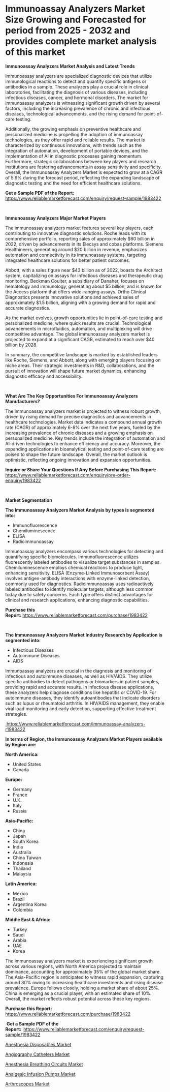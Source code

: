<p><h1>Immunoassay Analyzers Market Size Growing and Forecasted for period from 2025 - 2032 and provides complete market analysis of this market</h1></p><p><strong>Immunoassay Analyzers Market Analysis and Latest Trends</strong></p>
<p><p>Immunoassay analyzers are specialized diagnostic devices that utilize immunological reactions to detect and quantify specific antigens or antibodies in a sample. These analyzers play a crucial role in clinical laboratories, facilitating the diagnosis of various diseases, including infectious diseases, cancer, and hormonal disorders. The market for immunoassay analyzers is witnessing significant growth driven by several factors, including the increasing prevalence of chronic and infectious diseases, technological advancements, and the rising demand for point-of-care testing.</p><p>Additionally, the growing emphasis on preventive healthcare and personalized medicine is propelling the adoption of immunoassay technologies, as they offer rapid and reliable results. The market is characterized by continuous innovations, with trends such as the integration of automation, development of portable devices, and the implementation of AI in diagnostic processes gaining momentum. Furthermore, strategic collaborations between key players and research institutions are fostering advancements in assay sensitivity and specificity. Overall, the Immunoassay Analyzers Market is expected to grow at a CAGR of 5.9% during the forecast period, reflecting the expanding landscape of diagnostic testing and the need for efficient healthcare solutions.</p></p>
<p><strong>Get a Sample PDF of the Report:&nbsp;</strong> <a href="https://www.reliablemarketforecast.com/enquiry/request-sample/1983422?utm_campaign=1130&utm_medium=2&utm_source=Github&utm_content=ia&utm_term=04032025&utm_id=immunoassay-analyzers">https://www.reliablemarketforecast.com/enquiry/request-sample/1983422</a></p>
<p>&nbsp;</p>
<p><strong>Immunoassay Analyzers Major Market Players</strong></p>
<p><p>The immunoassay analyzers market features several key players, each contributing to innovative diagnostic solutions. Roche leads with its comprehensive portfolio, reporting sales of approximately $60 billion in 2022, driven by advancements in its Elecsys and cobas platforms. Siemens Healthineers, generating around $20 billion in revenue, emphasizes automation and connectivity in its immunoassay systems, targeting integrated healthcare solutions for better patient outcomes.</p><p>Abbott, with a sales figure near $43 billion as of 2022, boasts the Architect system, capitalizing on assays for infectious diseases and therapeutic drug monitoring. Beckman Coulter, a subsidiary of Danaher, focuses on hematology and immunology, generating about $5 billion, and is known for the Access platform that offers wide-ranging assays. Ortho Clinical Diagnostics presents innovative solutions and achieved sales of approximately $1.5 billion, aligning with a growing demand for rapid and accurate diagnostics.</p><p>As the market evolves, growth opportunities lie in point-of-care testing and personalized medicine, where quick results are crucial. Technological advancements in microfluidics, automation, and multiplexing will drive competitive advantage. The global immunoassay analyzers market is projected to expand at a significant CAGR, estimated to reach over $40 billion by 2028.</p><p>In summary, the competitive landscape is marked by established leaders like Roche, Siemens, and Abbott, along with emerging players focusing on niche areas. Their strategic investments in R&D, collaborations, and the pursuit of innovation will shape future market dynamics, enhancing diagnostic efficacy and accessibility.</p></p>
<p>&nbsp;</p>
<p><strong>What Are The Key Opportunities For Immunoassay Analyzers Manufacturers?</strong></p>
<p><p>The immunoassay analyzers market is projected to witness robust growth, driven by rising demand for precise diagnostics and advancements in healthcare technologies. Market data indicates a compound annual growth rate (CAGR) of approximately 6-8% over the next five years, fueled by the increasing prevalence of chronic diseases and a growing emphasis on personalized medicine. Key trends include the integration of automation and AI-driven technologies to enhance efficiency and accuracy. Moreover, the expanding applications in bioanalytical testing and point-of-care testing are poised to shape the future landscape. Overall, the market outlook is optimistic, reflecting ongoing innovation and expansion opportunities.</p></p>
<p><strong>Inquire or Share Your Questions If Any Before Purchasing This Report:</strong> <a href="https://www.reliablemarketforecast.com/enquiry/pre-order-enquiry/1983422?utm_campaign=1130&utm_medium=2&utm_source=Github&utm_content=ia&utm_term=04032025&utm_id=immunoassay-analyzers">https://www.reliablemarketforecast.com/enquiry/pre-order-enquiry/1983422</a></p>
<p>&nbsp;</p>
<p><strong>Market Segmentation</strong></p>
<p><strong>The Immunoassay Analyzers Market Analysis by types is segmented into:</strong></p>
<p><ul><li>Immunofluorescence</li><li>Chemiluminescence</li><li>ELISA</li><li>Radioimmunoassay</li></ul></p>
<p><p>Immunoassay analyzers encompass various technologies for detecting and quantifying specific biomolecules. Immunofluorescence utilizes fluorescently labeled antibodies to visualize target substances in samples. Chemiluminescence employs chemical reactions to produce light, enhancing sensitivity. ELISA (Enzyme-Linked Immunosorbent Assay) involves antigen-antibody interactions with enzyme-linked detection, commonly used for diagnostics. Radioimmunoassay uses radioactively labeled antibodies to identify molecular targets, although less common today due to safety concerns. Each type offers distinct advantages for clinical and research applications, enhancing diagnostic capabilities.</p></p>
<p><strong>Purchase this Report:&nbsp;</strong><a href="https://www.reliablemarketforecast.com/purchase/1983422?utm_campaign=1130&utm_medium=2&utm_source=Github&utm_content=ia&utm_term=04032025&utm_id=immunoassay-analyzers">https://www.reliablemarketforecast.com/purchase/1983422</a></p>
<p>&nbsp;</p>
<p><strong>The Immunoassay Analyzers Market Industry Research by Application is segmented into:</strong></p>
<p><ul><li>Infectious Diseases</li><li>Autoimmune Diseases</li><li>AIDS</li></ul></p>
<p><p>Immunoassay analyzers are crucial in the diagnosis and monitoring of infectious and autoimmune diseases, as well as HIV/AIDS. They utilize specific antibodies to detect pathogens or biomarkers in patient samples, providing rapid and accurate results. In infectious disease applications, these analyzers help diagnose conditions like hepatitis or COVID-19. For autoimmune diseases, they identify autoantibodies that indicate disorders such as lupus or rheumatoid arthritis. In HIV/AIDS management, they enable viral load monitoring and early detection, supporting effective treatment strategies.</p></p>
<p><a href="https://www.reliablemarketforecast.com/immunoassay-analyzers-r1983422?utm_campaign=1130&utm_medium=2&utm_source=Github&utm_content=ia&utm_term=04032025&utm_id=immunoassay-analyzers">&nbsp;https://www.reliablemarketforecast.com/immunoassay-analyzers-r1983422</a></p>
<p><strong>In terms of Region, the Immunoassay Analyzers Market Players available by Region are:</strong></p>
<p>
    <p> <strong> North America: </strong>
        <ul>
            <li>United States</li>
            <li>Canada</li>
        </ul>
        </p> 
    <p> <strong> Europe: </strong>
        <ul>
            <li>Germany</li>
            <li>France</li>
            <li>U.K.</li>
            <li>Italy</li>
            <li>Russia</li>
        </ul>
        </p> 
    <p> <strong> Asia-Pacific: </strong>
        <ul>
            <li>China</li>
            <li>Japan</li>
            <li>South Korea</li>
            <li>India</li>
            <li>Australia</li>
            <li>China Taiwan</li>
            <li>Indonesia</li>
            <li>Thailand</li>
            <li>Malaysia</li>
        </ul>
        </p> 
    <p> <strong> Latin America: </strong>
        <ul>
            <li>Mexico</li>
            <li>Brazil</li>
            <li>Argentina Korea</li>
            <li>Colombia</li>
        </ul>
        </p> 
    <p> <strong> Middle East & Africa: </strong>
        <ul>
            <li>Turkey</li>
            <li>Saudi</li>
            <li>Arabia</li>
            <li>UAE</li>
            <li>Korea</li>
        </ul>
    </p>
    </p>
<p><p>The immunoassay analyzers market is experiencing significant growth across various regions, with North America projected to maintain dominance, accounting for approximately 35% of the global market share. The Asia-Pacific region is anticipated to witness rapid expansion, capturing around 30% owing to increasing healthcare investments and rising disease prevalence. Europe follows closely, holding a market share of about 25%. China is emerging as a crucial player, with an estimated share of 10%. Overall, the market reflects robust potential across these key regions.</p></p>
<p><strong>Purchase this Report: </strong><a href="https://www.reliablemarketforecast.com/purchase/1983422?utm_campaign=1130&utm_medium=2&utm_source=Github&utm_content=ia&utm_term=04032025&utm_id=immunoassay-analyzers">https://www.reliablemarketforecast.com/purchase/1983422</a></p>
<p>&nbsp;<strong>Get a Sample PDF of the Report:&nbsp;&nbsp;</strong><a href="https://www.reliablemarketforecast.com/enquiry/request-sample/1983422?utm_campaign=1130&utm_medium=2&utm_source=Github&utm_content=ia&utm_term=04032025&utm_id=immunoassay-analyzers">https://www.reliablemarketforecast.com/enquiry/request-sample/1983422</a></p>
<p><strong></strong></p>
<p><p><a href="https://github.com/siriocooch4a/Market-Research-Report-List-1/blob/main/anesthesia-disposables-market.md?utm_campaign=1130&utm_medium=2&utm_source=Github&utm_content=ia&utm_term=04032025&utm_id=immunoassay-analyzers">Anesthesia Disposables Market</a></p><p><a href="https://github.com/yakobotege/Market-Research-Report-List-1/blob/main/angiography-catheters-market.md?utm_campaign=1130&utm_medium=2&utm_source=Github&utm_content=ia&utm_term=04032025&utm_id=immunoassay-analyzers">Angiography Catheters Market</a></p><p><a href="https://github.com/gedaypivi/Market-Research-Report-List-1/blob/main/anesthesia-breathing-circuits-market.md?utm_campaign=1130&utm_medium=2&utm_source=Github&utm_content=ia&utm_term=04032025&utm_id=immunoassay-analyzers">Anesthesia Breathing Circuits Market</a></p><p><a href="https://github.com/sakuniniray98/Market-Research-Report-List-1/blob/main/analgesic-infusion-pumps-market.md?utm_campaign=1130&utm_medium=2&utm_source=Github&utm_content=ia&utm_term=04032025&utm_id=immunoassay-analyzers">Analgesic Infusion Pumps Market</a></p><p><a href="https://github.com/pupekironim/Market-Research-Report-List-1/blob/main/arthroscopes-market.md?utm_campaign=1130&utm_medium=2&utm_source=Github&utm_content=ia&utm_term=04032025&utm_id=immunoassay-analyzers">Arthroscopes Market</a></p></p>